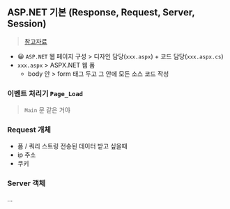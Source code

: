 ## ASP.NET 기본 (Response, Request, Server, Session)
> [참고자료](https://zzangwoo.tistory.com/entry/ASPNET-%EA%B3%B5%EB%B6%80-ASPNET-%EA%B8%B0%EB%B3%B8-Response-Request-Server-Session-%EC%A7%B1%EC%9A%B0%EC%9D%98-%EC%BD%94%EB%94%A9%EC%9D%BC%EA%B8%B0-%ED%8B%B0%EC%8A%A4%ED%86%A0%EB%A6%AC)
- 😀 `ASP.NET` 웹 페이지 구성 > 디자인 담당(`xxx.aspx`) + 코드 담당(`xxx.aspx.cs`)
- `xxx.aspx` > ASPX.NET 웹 폼
  - body 안 > form 태그 두고 그 안에 모든 소스 코드 작성

### 이벤트 처리기 `Page_Load`
> `Main` 문 같은 거야

###  Request 개체
- 폼 / 쿼리 스트링 전송된 데이터 받고 싶을때
- ip 주소
- 쿠키

### Server 객체
...
